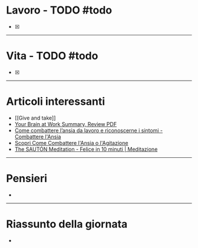 # Lavoro - TODO #todo 
- [x] 

---

# Vita - TODO #todo 
- [x] 

---

# Articoli interessanti
- [[Give and take]]
- [Your Brain at Work Summary, Review PDF](https://lifeclub.org/books/your-brain-at-work-david-rock-review-summary)
- [Come combattere l’ansia da lavoro e riconoscerne i sintomi - Combattere l'Ansia](https://combatterelansia.com/combattere-ansia-da-lavoro-sintomi/#:~:text=L'ansia%20reattiva%20da%20lavoro,evento%20scatenante%2C%20per%20poi%20radicalizzarsi.)
- [Scopri Come Combattere l'Ansia o l'Agitazione](https://online.sviluppopersonalescientifico.com/meditazione-sq-combatterelansiacom-combattere-ansia/)
- [The SAUTÓN Meditation - Felice in 10 minuti | Meditazione](https://thesautonapproach.it/meditazione/)

---

# Pensieri
- 

---

# Riassunto della giornata
- 